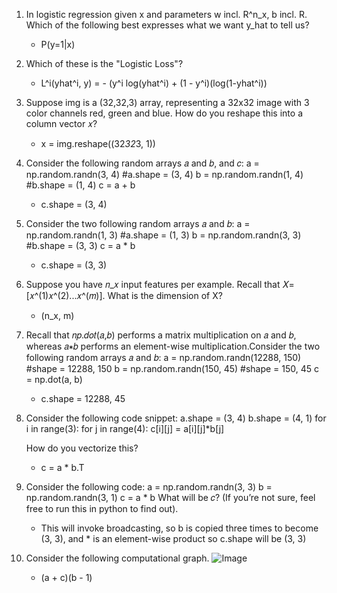 1. In logistic regression given x and parameters w incl. R^n_x, b incl. R. Which of the following best expresses what we want y_hat to tell us?
   - P(y=1|x)
2. Which of these is the "Logistic Loss"?
   - L^i(yhat^i, y) = - (y^i log(yhat^i) + (1 - y^i)(log(1-yhat^i))
3. Suppose img is a (32,32,3) array, representing a 32x32 image with 3 color channels red, green and blue. How do you reshape this into a column vector 𝑥?
   - x = img.reshape((32*32*3, 1))
4. Consider the following random arrays 𝑎 and 𝑏, and 𝑐:
   a = np.random.randn(3, 4) #a.shape = (3, 4)
   b = np.random.randn(1, 4) #b.shape = (1, 4)
   c = a + b
   - c.shape = (3, 4)
5. Consider the two following random arrays 𝑎 and 𝑏:
   a = np.random.randn(1, 3) #a.shape = (1, 3)
   b = np.random.randn(3, 3) #b.shape = (3, 3)
   c = a * b
   - c.shape = (3, 3)
6. Suppose you have 𝑛_𝑥 input features per example. Recall that 𝑋=[𝑥^(1)𝑥^(2)...𝑥^(𝑚)]. What is the dimension of X? 
   - (n_x, m)
7. Recall that 𝑛𝑝.𝑑𝑜𝑡(𝑎,𝑏) performs a matrix multiplication on 𝑎 and 𝑏, whereas 𝑎∗𝑏 performs an element-wise multiplication.Consider the two following random arrays 𝑎 and 𝑏:
   a = np.random.randn(12288, 150) #shape = 12288, 150
   b = np.random.randn(150, 45) #shape = 150, 45
   c = np.dot(a, b)
   - c.shape = 12288, 45
8. Consider the following code snippet:
   a.shape = (3, 4)
   b.shape = (4, 1)
   for i in range(3):
     for j in range(4):
       c[i][j] = a[i][j]*b[j]

   How do you vectorize this?
    - c = a * b.T
9. Consider the following code:
    a = np.random.randn(3, 3)
    b = np.random.randn(3, 1)
    c = a * b
   What will be 𝑐? (If you’re not sure, feel free to run this in python to find out).
    - This will invoke broadcasting, so b is copied three times to become (3, 3), and * is an element-wise product so c.shape will be (3, 3)
10. Consider the following computational graph.
![Image](https://d3c33hcgiwev3.cloudfront.net/imageAssetProxy.v1/74f440e3-3f74-4936-ba94-fdde83e116ebimage3.png?expiry=1715644800000&hmac=Us8aFQO9-p8DiWlzVPWWMVsLhvfPBomhXvvvzONsw9A)
    - (a + c)(b - 1)
